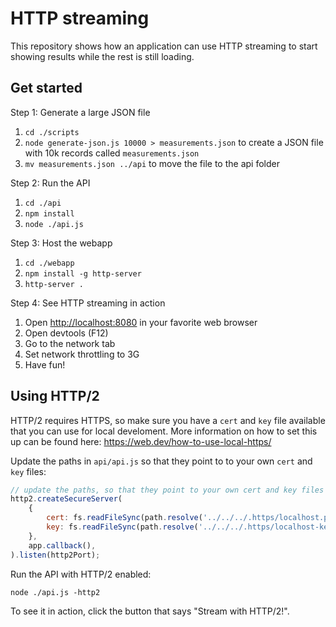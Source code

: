 # HTTP streaming

This repository shows how an application can use HTTP streaming to start showing results while the rest is still loading.

## Get started

Step 1: Generate a large JSON file
1. `cd ./scripts`
3. `node generate-json.js 10000 > measurements.json` to create a JSON file with 10k records called `measurements.json`
4. `mv measurements.json ../api` to move the file to the api folder

Step 2: Run the API
1. `cd ./api`
2. `npm install`
3. `node ./api.js`

Step 3: Host the webapp
1. `cd ./webapp`
2. `npm install -g http-server`
3. `http-server .`

Step 4: See HTTP streaming in action
1. Open [http://localhost:8080](http://localhost:8080) in your favorite web browser
2. Open devtools (F12)
3. Go to the network tab
4. Set network throttling to 3G
5. Have fun!

## Using HTTP/2

HTTP/2 requires HTTPS, so make sure you have a `cert` and `key` file available that you can use for local develoment. More information on how to set this up can be found here: https://web.dev/how-to-use-local-https/ 

Update the paths in `api/api.js` so that they point to to your own `cert` and `key` files:
```Javascript
// update the paths, so that they point to your own cert and key files
http2.createSecureServer(
    {
        cert: fs.readFileSync(path.resolve('../../../.https/localhost.pem')),
        key: fs.readFileSync(path.resolve('../../../.https/localhost-key.pem')),
    },
    app.callback(),
).listen(http2Port);
```

Run the API with HTTP/2 enabled:

`node ./api.js -http2`

To see it in action, click the button that says "Stream with HTTP/2!".
